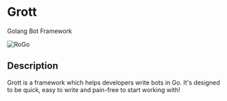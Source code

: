 # Grott
Golang Bot Framework

![RoGo](https://raw.githubusercontent.com/michael-golfi/Grott/master/docs/logo/gopher-final.PNG)


## Description

Grott is a framework which helps developers write bots in Go. It's designed to be quick, easy to write and pain-free to start working with!